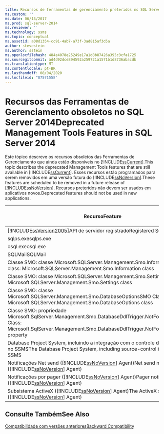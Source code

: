 ```yaml
---
title: Recursos de ferramentas de gerenciamento preteridos no SQL Server 2014 | Microsoft Docs
ms.custom: ''
ms.date: 06/13/2017
ms.prod: sql-server-2014
ms.reviewer: ''
ms.technology: ssms
ms.topic: conceptual
ms.assetid: a08d1354-cc91-4ab7-a73f-3ad815af3d5a
author: stevestein
ms.author: sstein
ms.openlocfilehash: 484e4078e25249e17a1d8b87426a395c3cfa1725
ms.sourcegitcommit: ad4d92dce894592a259721a1571b1d8736abacdb
ms.translationtype: MT
ms.contentlocale: pt-BR
ms.lasthandoff: 08/04/2020
ms.locfileid: "87571558"
---
```

# <a name="deprecated-management-tools-features-in-sql-server-2014"></a><span data-ttu-id="860b9-102">Recursos das Ferramentas de Gerenciamento obsoletos no SQL Server 2014</span><span class="sxs-lookup"><span data-stu-id="860b9-102">Deprecated Management Tools Features in SQL Server 2014</span></span>
  <span data-ttu-id="860b9-103">Este tópico descreve os recursos obsoletos das Ferramentas de Gerenciamento que ainda estão disponíveis no [!INCLUDE[ssCurrent](../includes/sscurrent-md.md)].</span><span class="sxs-lookup"><span data-stu-id="860b9-103">This topic describes the deprecated Management Tools features that are still available in [!INCLUDE[ssCurrent](../includes/sscurrent-md.md)].</span></span> <span data-ttu-id="860b9-104">Esses recursos estão programados para serem removidos em uma versão futura do [!INCLUDE[ssNoVersion](../includes/ssnoversion-md.md)].</span><span class="sxs-lookup"><span data-stu-id="860b9-104">These features are scheduled to be removed in a future release of [!INCLUDE[ssNoVersion](../includes/ssnoversion-md.md)].</span></span> <span data-ttu-id="860b9-105">Recursos preteridos não devem ser usados em aplicativos novos.</span><span class="sxs-lookup"><span data-stu-id="860b9-105">Deprecated features should not be used in new applications.</span></span>  
  
|<span data-ttu-id="860b9-106">Recurso</span><span class="sxs-lookup"><span data-stu-id="860b9-106">Feature</span></span>|<span data-ttu-id="860b9-107">Estágio de obsolescência</span><span class="sxs-lookup"><span data-stu-id="860b9-107">Deprecation stage</span></span>|  
|-------------|-----------------------|  
|[!INCLUDE[ssVersion2005](../includes/ssversion2005-md.md)]<span data-ttu-id="860b9-108">API de servidor registrado</span><span class="sxs-lookup"><span data-stu-id="860b9-108">Registered Server API</span></span>|<span data-ttu-id="860b9-109">Anúncio</span><span class="sxs-lookup"><span data-stu-id="860b9-109">Announcement</span></span>|  
|<span data-ttu-id="860b9-110">sqlps.exe</span><span class="sxs-lookup"><span data-stu-id="860b9-110">sqlps.exe</span></span>|<span data-ttu-id="860b9-111">Aviso</span><span class="sxs-lookup"><span data-stu-id="860b9-111">Warning</span></span>|  
|<span data-ttu-id="860b9-112">osql.exe</span><span class="sxs-lookup"><span data-stu-id="860b9-112">osql.exe</span></span>|<span data-ttu-id="860b9-113">Aviso</span><span class="sxs-lookup"><span data-stu-id="860b9-113">Warning</span></span>|  
|<span data-ttu-id="860b9-114">SQLMail</span><span class="sxs-lookup"><span data-stu-id="860b9-114">SQLMail</span></span>|<span data-ttu-id="860b9-115">Aviso</span><span class="sxs-lookup"><span data-stu-id="860b9-115">Warning</span></span>|  
|<span data-ttu-id="860b9-116">Classe SMO: classe Microsoft.SQLServer.Management.Smo.Information</span><span class="sxs-lookup"><span data-stu-id="860b9-116">SMO class: Microsoft.SQLServer.Management.Smo.Information class</span></span>|<span data-ttu-id="860b9-117">Anúncio</span><span class="sxs-lookup"><span data-stu-id="860b9-117">Announcement</span></span>|  
|<span data-ttu-id="860b9-118">Classe SMO: classe Microsoft.SQLServer.Management.Smo.Settings</span><span class="sxs-lookup"><span data-stu-id="860b9-118">SMO class: Microsoft.SQLServer.Management.Smo.Settings class</span></span>|<span data-ttu-id="860b9-119">Anúncio</span><span class="sxs-lookup"><span data-stu-id="860b9-119">Announcement</span></span>|  
|<span data-ttu-id="860b9-120">Classe SMO: classe Microsoft.SQLServer.Management.Smo.DatabaseOptions</span><span class="sxs-lookup"><span data-stu-id="860b9-120">SMO Class: Microsoft.SQLServer.Management.Smo.DatabaseOptions class</span></span>|<span data-ttu-id="860b9-121">Anúncio</span><span class="sxs-lookup"><span data-stu-id="860b9-121">Announcement</span></span>|  
|<span data-ttu-id="860b9-122">Classe SMO: propriedade Microsoft.SqlServer.Management.Smo.DatabaseDdlTrigger.NotForReplication</span><span class="sxs-lookup"><span data-stu-id="860b9-122">SMO Class: Microsoft.SqlServer.Management.Smo.DatabaseDdlTrigger.NotForReplication property</span></span>|<span data-ttu-id="860b9-123">Anúncio</span><span class="sxs-lookup"><span data-stu-id="860b9-123">Announcement</span></span>|  
|<span data-ttu-id="860b9-124">Database Project System, incluindo a integração com o controle de código-fonte, no SSMS</span><span class="sxs-lookup"><span data-stu-id="860b9-124">The Database Project System, including source-control integration, in SSMS</span></span>|<span data-ttu-id="860b9-125">Anúncio</span><span class="sxs-lookup"><span data-stu-id="860b9-125">Announcement</span></span>|  
|<span data-ttu-id="860b9-126">Notificações Net send ([!INCLUDE[ssNoVersion](../includes/ssnoversion-md.md)] Agent)</span><span class="sxs-lookup"><span data-stu-id="860b9-126">Net send notifications ([!INCLUDE[ssNoVersion](../includes/ssnoversion-md.md)] Agent)</span></span>|<span data-ttu-id="860b9-127">Anúncio</span><span class="sxs-lookup"><span data-stu-id="860b9-127">Announcement</span></span>|  
|<span data-ttu-id="860b9-128">Notificações por pager ([!INCLUDE[ssNoVersion](../includes/ssnoversion-md.md)] Agent)</span><span class="sxs-lookup"><span data-stu-id="860b9-128">Pager notifications ([!INCLUDE[ssNoVersion](../includes/ssnoversion-md.md)] Agent)</span></span>|<span data-ttu-id="860b9-129">Anúncio</span><span class="sxs-lookup"><span data-stu-id="860b9-129">Announcement</span></span>|  
|<span data-ttu-id="860b9-130">Subsistema ActiveX ([!INCLUDE[ssNoVersion](../includes/ssnoversion-md.md)] Agent)</span><span class="sxs-lookup"><span data-stu-id="860b9-130">The ActiveX subsystem ([!INCLUDE[ssNoVersion](../includes/ssnoversion-md.md)] Agent)</span></span>|<span data-ttu-id="860b9-131">Anúncio</span><span class="sxs-lookup"><span data-stu-id="860b9-131">Announcement</span></span>|  
  
## <a name="see-also"></a><span data-ttu-id="860b9-132">Consulte Também</span><span class="sxs-lookup"><span data-stu-id="860b9-132">See Also</span></span>  
 [<span data-ttu-id="860b9-133">Compatibilidade com versões anteriores</span><span class="sxs-lookup"><span data-stu-id="860b9-133">Backward Compatibility</span></span>](../../2014/getting-started/backward-compatibility.md)  
  
  
